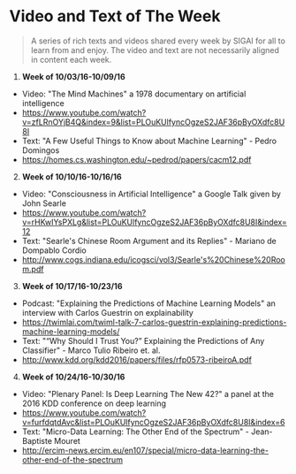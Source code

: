 # Video and Text of The Week
> A series of rich texts and videos shared every week by SIGAI for all to learn from and enjoy. The video and text are not necessarily aligned in content each week.

1. **Week of 10/03/16-10/09/16**
  * Video: "The Mind Machines" a 1978 documentary on artificial intelligence
   * https://www.youtube.com/watch?v=zfLRnOYjB4Q&index=9&list=PLOuKUlfyncOgzeS2JAF36pByOXdfc8U8I
  * Text: "A Few Useful Things to Know about Machine Learning" - Pedro Domingos
   * https://homes.cs.washington.edu/~pedrod/papers/cacm12.pdf

2. **Week of 10/10/16-10/16/16**
  * Video: "Consciousness in Artificial Intelligence" a Google Talk given by John Searle
   * https://www.youtube.com/watch?v=rHKwIYsPXLg&list=PLOuKUlfyncOgzeS2JAF36pByOXdfc8U8I&index=12
  * Text: "Searle's Chinese Room Argument and its Replies" - Mariano de Dompablo Cordio 
   * http://www.cogs.indiana.edu/icogsci/vol3/Searle's%20Chinese%20Room.pdf
   
3. **Week of 10/17/16-10/23/16**
  * Podcast: "Explaining the Predictions of Machine Learning Models" an interview with Carlos Guestrin on explainability
   * https://twimlai.com/twiml-talk-7-carlos-guestrin-explaining-predictions-machine-learning-models/
  * Text: "“Why Should I Trust You?” Explaining the Predictions of Any Classifier" - Marco Tulio Ribeiro et. al.
   * http://www.kdd.org/kdd2016/papers/files/rfp0573-ribeiroA.pdf

4. **Week of 10/24/16-10/30/16**
  * Video: "Plenary Panel: Is Deep Learning The New 42?" a panel at the 2016 KDD conference on deep learning
   * https://www.youtube.com/watch?v=furfdqtdAvc&list=PLOuKUlfyncOgzeS2JAF36pByOXdfc8U8I&index=6
  * Text: "Micro-Data Learning: The Other End of the Spectrum" - Jean-Baptiste Mouret
   * http://ercim-news.ercim.eu/en107/special/micro-data-learning-the-other-end-of-the-spectrum
